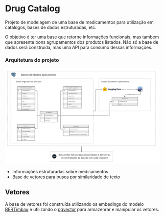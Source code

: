 # Drug Catalog
Projeto de modelagem de uma base de medicamentos para utilização em catálogos, bases de dados estruturadas, etc.

O objetivo é ter uma base que retorne informações funcionais, mas também que apresente bons agrupamentos dos produtos listados. Não só a base de dados será construída, mas uma API para consumo dessas informações.

### Arquitetura do projeto

![projeto](docs/[GitHub]%20Arch%20-%20catalogo%20de%20medicamentos.jpg)

- Informações estruturadas sobre medicamentos
- Base de vetores para busca por similaridade de texto


## Vetores

A base de vetores foi construída utilizando os embedings do modelo [BERTimbau](https://huggingface.co/neuralmind/bert-base-portuguese-cased) e utilizando o [pgvector](https://github.com/pgvector/pgvector) para armazenrar e manipular os vetores.